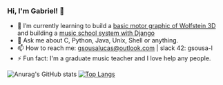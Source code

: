### Hi, I'm Gabriel! 👋

- 🌱 I’m currently learning to build a [basic motor graphic of Wolfstein 3D](https://github.com/gabrielsl96/cub3d) and building a [music school system with Django](https://github.com/gabrielsl96/sistemaescolademusica)
- 💬 Ask me about C, Python, Java, Unix, Shell or anything.
- 📫 How to reach me: [gsousalucas@outlook.com](mailto:gsousalucas@outlook.com) | slack 42: gsousa-l
- ⚡ Fun fact: I'm a graduate music teacher and I love help any people.

![Anurag's GitHub stats](https://github-readme-stats.vercel.app/api?username=gabrielsl96&hide=contribs,prs&show_icons=True&theme=dark)
[![Top Langs](https://github-readme-stats.vercel.app/api/top-langs/?username=gabrielsl96&layout=compact&theme=dark)](https://github.com/anuraghazra/github-readme-stats)
